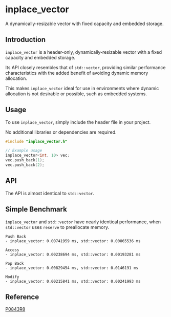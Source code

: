 # inplace_vector

A dynamically-resizable vector with fixed capacity and embedded storage.

## Introduction

`inplace_vector` is a header-only, dynamically-resizable vector with a fixed capacity and embedded storage. 

Its API closely resembles that of `std::vector`, providing similar performance characteristics with the added benefit of avoiding dynamic memory allocation. 

This makes `inplace_vector` ideal for use in environments where dynamic allocation is not desirable or possible, such as embedded systems.

## Usage

To use `inplace_vector`, simply include the header file in your project. 

No additional libraries or dependencies are required.

```cpp
#include "inplace_vector.h"

// Example usage
inplace_vector<int, 10> vec;
vec.push_back(1);
vec.push_back(2);
```

## API

The API is almost identical to `std::vector`.

## Simple Benchmark

`inplace_vector` and `std::vector` have nearly identical performance, when `std::vector` uses `reserve` to preallocate memory.

```text
Push Back
- inplace_vector: 0.00741959 ms, std::vector: 0.00865536 ms

Access
- inplace_vector: 0.00238694 ms, std::vector: 0.00193281 ms

Pop Back
- inplace_vector: 0.00829454 ms, std::vector: 0.0146191 ms

Modify
- inplace_vector: 0.00215841 ms, std::vector: 0.00241993 ms
```

## Reference
[P0843R8](https://www.open-std.org/jtc1/sc22/wg21/docs/papers/2023/p0843r8.html)
